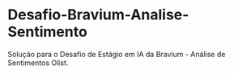 # Desafio-Bravium-Analise-Sentimento
Solução para o Desafio de Estágio em IA da Bravium - Análise de Sentimentos Olist.
